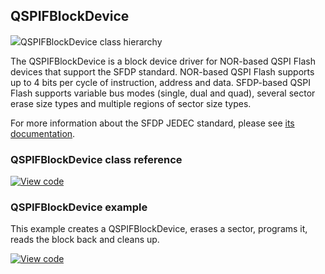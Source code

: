 ## QSPIFBlockDevice

<span class="images">![](http://os-doc-builder.test.mbed.com/docs/development/mbed-os-api-doxy/class_q_s_p_i_f_block_device.png)<span>QSPIFBlockDevice class hierarchy</span></span>


The QSPIFBlockDevice is a block device driver for NOR-based QSPI Flash devices that support the SFDP standard. NOR-based QSPI Flash supports up to 4 bits per cycle of instruction, address and data. SFDP-based QSPI Flash supports variable bus modes (single, dual and quad), several sector erase size types and multiple regions of sector size types.

For more information about the SFDP JEDEC standard, please see [its documentation](https://www.jedec.org/system/files/docs/JESD216C.pdf).

### QSPIFBlockDevice class reference

[![View code](https://www.mbed.com/embed/?type=library)](http://os-doc-builder.test.mbed.com/docs/development/mbed-os-api-doxy/class_q_s_p_i_f_block_device.html)

### QSPIFBlockDevice example

This example creates a QSPIFBlockDevice, erases a sector, programs it, reads the block back and cleans up.

[![View code](https://www.mbed.com/embed/?url=https://os.mbed.com/teams/mbed_example/code/QSPIFBlockDevice_example/)](https://os.mbed.com/teams/mbed_example/code/QSPIFBlockDevice_example/file/5608693b47aa/main.cpp/)
